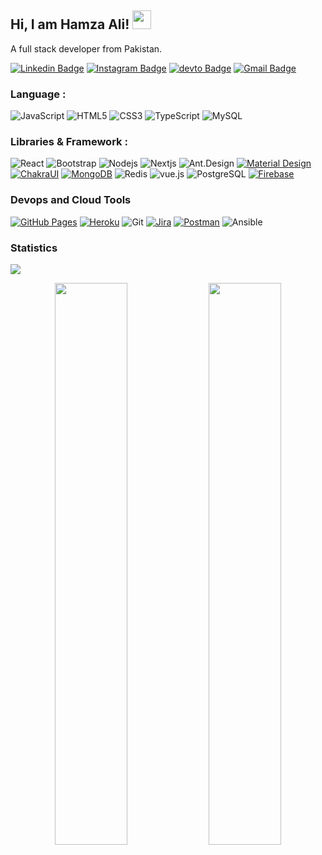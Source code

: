 
## Hi, I am Hamza Ali! <img src="https://raw.githubusercontent.com/aemmadi/aemmadi/master/wave.gif" width="30px">

A full stack developer from Pakistan.

[![Linkedin Badge](https://img.shields.io/badge/-Hamza%20Ali-blue?style=flat-square&logo=Linkedin&logoColor=white)](linkedin.com/in/hamza-ali-8b79171aa)
[![Instagram Badge](https://img.shields.io/badge/-tanoli.hamza.ali-purple?style=flat-square&logo=instagram&logoColor=white)](https://www.instagram.com/tanoli.hamza.ali/)
[![devto Badge](https://img.shields.io/badge/-tanolihamzaali%40gmail.com%20-black?style=flat-square&labelColor=000000&logo=dev.to)](https://dev.to/hat52)
[![Gmail Badge](https://img.shields.io/badge/-tanolihamzaali%40gmail.com%20-c14438?style=flat-square&logo=Gmail&logoColor=white)](mailto:tanolihamzaali@gmail.com)


### Language :
![JavaScript](https://img.shields.io/badge/-JavaScript-black?style=flat-square&logo=javascript)
![HTML5](https://img.shields.io/badge/-HTML5-E34F26?style=flat-square&logo=html5&logoColor=white)
![CSS3](https://img.shields.io/badge/-CSS3-1572B6?style=flat-square&logo=css3)
![TypeScript](https://img.shields.io/badge/-TypeScript-007ACC?style=flat-square&logo=typescript)
![MySQL](https://img.shields.io/badge/-MySQL-black?style=flat-square&logo=mysql)

### Libraries & Framework :

![React](https://img.shields.io/badge/-React-black?style=flat-square&logo=react)
![Bootstrap](https://img.shields.io/badge/-Bootstrap-563D7C?style=flat-square&logo=bootstrap)
![Nodejs](https://img.shields.io/badge/-Nodejs-black?style=flat-square&logo=Node.js)
![Nextjs](https://img.shields.io/badge/-Nextjs-black?style=flat-square&logo=next-js)
![Ant.Design](https://img.shields.io/badge/-Ant.Design-black?style=logo=ant-design&logoColor=white)
<a href="#"><img alt="Material Design" src="https://img.shields.io/badge/Material%20Design%20-%230081CB.svg?logo=material-design&logoColor=white"></a>
<a href="#"><img alt="ChakraUI" src="https://img.shields.io/badge/ChakraUI%20-%23013243.svg?logo=ChakraUI&logoColor=white"></a>
<a href="#"><img alt="MongoDB" src ="https://img.shields.io/badge/MongoDB-%234ea94b.svg?logo=mongodb&logoColor=white"></a>
![Redis](https://img.shields.io/badge/-Redis-black?style=flat-square&logo=Redis)
![vue.js](https://img.shields.io/badge/-Vue.js-005571?style=flat-square&logo=vue)
![PostgreSQL](https://img.shields.io/badge/-PostgreSQL-336791?style=flat-square&logo=postgresql)
<a href="#"><img alt="Firebase" src="https://img.shields.io/badge/Firebase-%230081CB.svg?logo=firebase&logoColor=red"></a>


### Devops and Cloud Tools

<a href="#"><img alt="GitHub Pages" src="https://img.shields.io/badge/GitHub%20Pages-%23327FC7.svg?logo=github&logoColor=white"></a>
<a href="#"><img alt="Heroku" src="https://img.shields.io/badge/Heroku%20-%23430098.svg?logo=heroku&logoColor=white"></a>
![Git](https://img.shields.io/badge/-Git-black?style=flat-square&logo=git)
<a href="#"><img alt="Jira" src="https://img.shields.io/badge/Jira%20-%23430098.svg?logo=jira&logoColor=blue"></a>
<a href="#"><img alt="Postman" src="https://img.shields.io/badge/Postman-FF6C37?logo=postman&logoColor=white"></a>
![Ansible](https://img.shields.io/badge/Ansible%20-%23430098.svg?logo=ansible&logoColor=red)

### Statistics

<img src="https://activity-graph.herokuapp.com/graph?username=Hat52&bg_color=0f2d3d&color=1cadfb&line=1cadfb&point=1cadfb&area=true&hide_border=true">
<p align="center">
	
  <img width="48%" src="https://github-readme-stats.vercel.app/api?username=Hat52&show_icons=true&theme=tokyonight" />
  <img width="48%" src="https://github-readme-streak-stats.herokuapp.com/?user=Hat52&theme=tokyonight" />
</p>
